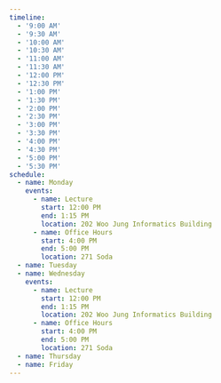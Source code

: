 ```yaml
---
timeline:
  - '9:00 AM'
  - '9:30 AM'
  - '10:00 AM'
  - '10:30 AM'
  - '11:00 AM'
  - '11:30 AM'
  - '12:00 PM'
  - '12:30 PM'
  - '1:00 PM'
  - '1:30 PM'
  - '2:00 PM'
  - '2:30 PM'
  - '3:00 PM'
  - '3:30 PM'
  - '4:00 PM'
  - '4:30 PM'
  - '5:00 PM'
  - '5:30 PM'
schedule:
  - name: Monday
    events:
      - name: Lecture
        start: 12:00 PM
        end: 1:15 PM
        location: 202 Woo Jung Informatics Building
      - name: Office Hours
        start: 4:00 PM
        end: 5:00 PM
        location: 271 Soda
  - name: Tuesday
  - name: Wednesday
    events:
      - name: Lecture
        start: 12:00 PM
        end: 1:15 PM
        location: 202 Woo Jung Informatics Building
      - name: Office Hours
        start: 4:00 PM
        end: 5:00 PM
        location: 271 Soda
  - name: Thursday
  - name: Friday
---
```

